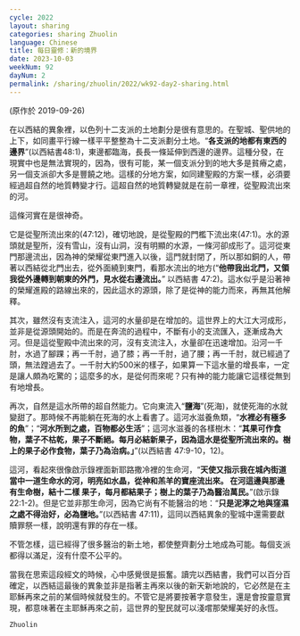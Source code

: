 ```yaml
---
cycle: 2022
layout: sharing
categories: sharing Zhuolin
language: Chinese
title: 每日靈修：新的境界
date: 2023-10-03
weekNum: 92
dayNum: 2
permalink: /sharing/zhuolin/2022/wk92-day2-sharing.html
---
```

(原作於 2019-09-26)

在以西結的異象裡，以色列十二支派的土地劃分是很有意思的。在聖城、聖供地的上下，如同畫平行線一樣平平整整為十二支派劃分土地。“**各支派的地都有東西的邊界**”(以西結書48:1)，東邊都臨海，長長一條延伸到西邊的邊界。這種分發，在現實中也是無法實現的，因為，很有可能，某一個支派分到的地大多是貧瘠之處，另一個支派卻大多是豐饒之地。這樣的分地方案，如同建聖殿的方案一樣，必須要經過超自然的地質轉變才行。這超自然的地質轉變就是在前一章裡，從聖殿流出來的河。    

這條河實在是很神奇。    

它是從聖所流出來的(47:12)，確切地說，是從聖殿的門檻下流出來(47:1)。水的源頭就是聖所，沒有雪山，沒有山洞，沒有明顯的水源，一條河卻成形了。這河從東門那邊流出，因為神的榮耀從東門進入以後，這門就封閉了，所以那如銅的人，帶著以西結從北門出去，從外面繞到東門，看那水流出的地方(“**他帶我出北門，又領我從外邊轉到朝東的外門，見水從右邊流出。**” 以西結書 47:2)。這水似乎是沿著神的榮耀進殿的路線出來的，因此這水的源頭，除了是從神的能力而來，再無其他解釋。    

其次，雖然沒有支流注入，這河的水量卻是在增加的。這世界上的大江大河成形，並非是從源頭開始的。而是在奔流的過程中，不斷有小的支流匯入，逐漸成為大河。但是這從聖殿中流出來的河，沒有支流注入，水量卻在迅速增加。沿河一千肘，水過了腳踝；再一千肘，過了膝；再一千肘，過了腰；再一千肘，就已經過了頭，無法蹚過去了。一千肘大約500米的樣子，如果算一下這水量的增長率，一定是讓人頗為吃驚的；這麼多的水，是從何而來呢？只有神的能力能讓它這樣從無到有地增長。    

再次，自然是這水所帶的超自然能力。它向東流入“**鹽海**”(死海)，就使死海的水就變甜了。那時候不再能躺在死海的水上看書了。這河水滋養魚類，“**水裡必有極多的魚**”；“**河水所到之處，百物都必生活**”；這河水滋養的各樣樹木：“**其果可作食物，葉子不枯乾，果子不斷絕。每月必結新果子，因為這水是從聖所流出來的。樹上的果子必作食物，葉子乃為治病。」**”(以西結書 47:9-10，12)。    

這河，看起來很像啟示錄裡面新耶路撒冷裡的生命河，“**天使又指示我在城內街道當中一道生命水的河，明亮如水晶，從神和羔羊的寶座流出來。 在河這邊與那邊有生命樹，結十二樣 果子，每月都結果子；樹上的葉子乃為醫治萬民。**”(啟示錄 22:1-2)。但是它並非那生命河，因為它尚有不能醫治的地：“**只是泥濘之地與窪濕之處不得治好，必為鹽地。**”(以西結書 47:11)，這同以西結異象的聖城中還需要獻贖罪祭一樣，說明還有罪的存在一樣。    

不管怎樣，這已經得了很多醫治的新土地，都使整齊劃分土地成為可能。每個支派都得以滿足，沒有什麼不公平的。    

當我在思索這段經文的時候，心中感覺很是振奮。讀完以西結書，我們可以百分百確定，以西結這最後的異象並非是指著主再來以後的新天新地說的，它必然是在主耶穌再來之前的某個時候就發生的。不管它是將要按著字意發生，還是會按靈意實現，都意味著在主耶穌再來之前，這世界的聖民就可以淺嚐那榮耀美好的永恆。    

`Zhuolin`    
